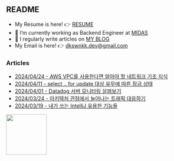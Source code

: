 
## README

- My Resume is here! 👉 [RESUME](https://www.linkedin.com/in/dkswnkk/)
- 🌱 I’m currently working as Backend Engineer at [MIDAS](https://www.midasit.com/)
- 📝 I regularly write articles on [MY BLOG](https://dkswnkk.tistory.com/)
- My Email is here! 👉  dkswnkk.dev@gmail.com

### Articles

- [2024/04/24 - AWS VPC를 사용한다면 알아야 할 네트워크 기초 지식 ](https://dkswnkk.tistory.com/750) <br/>
- [2024/04/11 - select .. for update 대상 유무에 따른 잠금 상태](https://dkswnkk.tistory.com/749) <br/>
- [2024/04/01 - Datadog 서버 모니터링 살펴보기](https://dkswnkk.tistory.com/748) <br/>
- [2024/03/24 - 아키텍처 관점에서 늘어나는 트래픽 대응하기](https://dkswnkk.tistory.com/747) <br/>
- [2024/03/19 - 내가 쓰는 IntelliJ 유용한 기능들](https://dkswnkk.tistory.com/746) <br/>

<a href="https://www.credly.com/badges/b40e6910-7eda-42bd-a804-edd8f6709abd/public_url"><img src="https://images.credly.com/images/0e284c3f-5164-4b21-8660-0d84737941bc/image.png" width="110"/></a>
